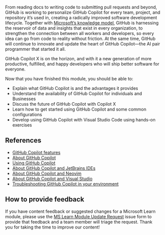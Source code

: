 From reading docs to writing code to submitting pull requests and beyond, GitHub is working to personalize GitHub Copilot for every team, project, and repository it’s used in, creating a radically improved software development lifecycle. Together with [Microsoft’s knowledge model](https://blogs.microsoft.com/blog/2023/03/16/introducing-microsoft-365-copilot-your-copilot-for-work/), GitHub is harnessing the reservoir of data and insights that exist in every organization, to strengthen the connection between all workers and developers, so every idea can go from code to reality without friction. At the same time, GitHub will continue to innovate and update the heart of GitHub Copilot—the AI pair programmer that started it all.

GitHub Copilot X is on the horizon, and with it a new generation of more productive, fulfilled, and happy developers who will ship better software for everyone.

Now that you have finished this module, you should be able to:

- Explain what GitHub Copilot is and the advantages it provides
- Understand the availability of GitHub Copilot for individuals and Businesses 
- Discuss the future of GitHub Copilot with Copilot X
- Learn how to get started using GitHub Copilot and some common configurations
- Develop using GitHub Copilot with Visual Studio Code using hands-on exercises

## References

- [GitHub Copilot features](https://github.com/features/copilot)
- [About GitHub Copilot](https://docs.github.com/en/copilot/overview-of-github-copilot/about-github-copilot)
- [Using GitHub Copilot](https://docs.github.com/en/copilot/overview-of-github-copilot/about-github-copilot#using-github-copilot)
- [About GitHub Copilot and JetBrains IDEs](https://docs.github.com/en/copilot/getting-started-with-github-copilot?tool=jetbrains) 
- [About GitHub Copilot and Neovim](https://docs.github.com/en/copilot/getting-started-with-github-copilot?tool=neovim#about-github-copilot-and-neovim) 
- [About GitHub Copilot and Visual Studio](https://docs.github.com/en/copilot/getting-started-with-github-copilot?tool=visualstudio#about-github-copilot-and-visual-studio)
- [Troubleshooting GitHub Copilot in your environment](https://docs.github.com/en/copilot/troubleshooting-github-copilot/troubleshooting-github-copilot-in-your-environment)


## How to provide feedback

If you have content feedback or suggested changes for a Microsoft Learn module, please use the [MS Learn Module Update Request](https://github.com/githubpartners/microsoft-learn/issues/new/choose) issue form to provide that feedback and a team member will triage the request. Thank you for taking the time to improve our content!

<!-- Do not include any other content -->
